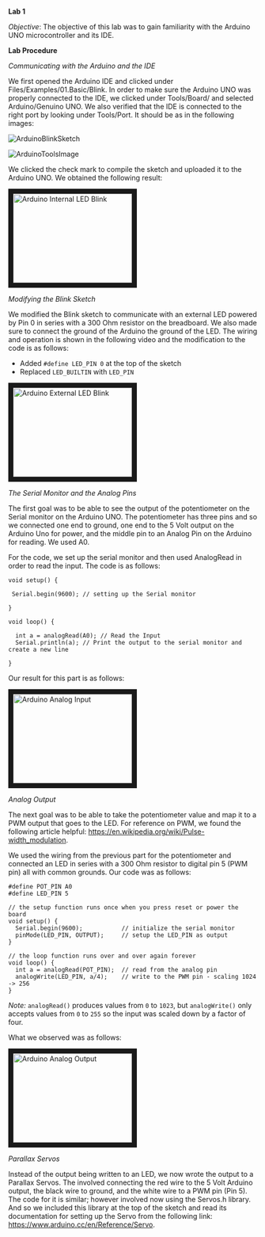 **Lab 1**

*Objective*: The objective of this lab was to gain familiarity with the Arduino UNO microcontroller and its IDE. 

**Lab Procedure**

*Communicating with the Arduino and the IDE*

We first opened the Arduino IDE and clicked under Files/Examples/01.Basic/Blink. In order to make sure the Arduino UNO was properly connected to the IDE, we clicked under Tools/Board/ and selected Arduino/Genuino UNO. We also verified that the IDE is connected to the right port by looking under Tools/Port. It should be as in the following images:

![ArduinoBlinkSketch](https://github.com/Blue9/ece3400/tree/gh-pages/Labs/Blink.png)

![ArduinoToolsImage](https://github.com/Blue9/ece3400/tree/gh-pages/Labs/Tools.png)

We clicked the check mark to compile the sketch and uploaded it to the Arduino UNO. We obtained the following result:

[//]: # (<iframe width="560" height="315" src="https://www.youtube.com/embed/GjLLtRx1XvA" frameborder="0" allow="autoplay; encrypted-media" allowfullscreen></iframe>)

<a href="http://www.youtube.com/watch?feature=player_embedded&v=GjLLtRx1XvA
" target="_blank"><img src="https://www.youtube.com/embed/GjLLtRx1XvA/0.jpg" 
alt="Arduino Internal LED Blink" width="240" height="180" border="10" /></a>

*Modifying the Blink Sketch*

We modified the Blink sketch to communicate with an external LED powered by Pin 0 in series with a 300 Ohm resistor on the breadboard. We also made sure to connect the ground of the Arduino the ground of the LED. The wiring and operation is shown in the following video and the modification to the code is as follows:

* Added `#define LED_PIN 0` at the top of the sketch
* Replaced `LED_BUILTIN` with `LED_PIN`

<a href="http://www.youtube.com/watch?feature=player_embedded&v=NNcXywDYe_s
" target="_blank"><img src="https://www.youtube.com/embed/NNcXywDYe_s/0.jpg" 
alt="Arduino External LED Blink" width="240" height="180" border="10" /></a>

[//]: # (<iframe width="560" height="315" src="https://www.youtube.com/embed/NNcXywDYe_s" frameborder="0" allow="autoplay; encrypted-media" allowfullscreen></iframe>)

*The Serial Monitor and the Analog Pins*

The first goal was to be able to see the output of the potentiometer on the Serial monitor on the Arduino UNO. The potentiometer has three pins and so we connected one end to ground, one end to the 5 Volt output on the Arduino Uno for power, and the middle pin to an Analog Pin on the Arduino for reading. We used A0. 

For the code, we set up the serial monitor and then used AnalogRead in order to read the input. The code is as follows:

```
void setup() {

 Serial.begin(9600); // setting up the Serial monitor

}

void loop() {

  int a = analogRead(A0); // Read the Input
  Serial.println(a); // Print the output to the serial monitor and create a new line

}

```

Our result for this part is as follows:

<a href="http://www.youtube.com/watch?feature=player_embedded&v=0JiTJ-EnS_w
" target="_blank"><img src="https://www.youtube.com/embed/0JiTJ-EnS_w/0.jpg" 
alt="Arduino Analog Input" width="240" height="180" border="10" /></a>


*Analog Output*

The next goal was to be able to take the potentiometer value and map it to a PWM output that goes to the LED. For reference on PWM, we found the following article helpful: https://en.wikipedia.org/wiki/Pulse-width_modulation.

We used the wiring from the previous part for the potentiometer and connected an LED in series with a 300 Ohm resistor to digital pin 5 (PWM pin) all with common grounds. 
Our code was as follows:

```
#define POT_PIN A0
#define LED_PIN 5

// the setup function runs once when you press reset or power the board
void setup() {  
  Serial.begin(9600);           // initialize the serial monitor
  pinMode(LED_PIN, OUTPUT);     // setup the LED_PIN as output
}

// the loop function runs over and over again forever
void loop() {
  int a = analogRead(POT_PIN);  // read from the analog pin
  analogWrite(LED_PIN, a/4);    // write to the PWM pin - scaling 1024 -> 256
}
```
*Note:* `analogRead()` produces values from `0` to `1023`, but `analogWrite()` only accepts values from `0` to `255` so the input was scaled down by a factor of four.

What we observed was as follows:


<a href="http://www.youtube.com/watch?feature=player_embedded&v=IoDwbJaUMtU
" target="_blank"><img src="https://www.youtube.com/embed/IoDwbJaUMtU/0.jpg" 
alt="Arduino Analog Output" width="240" height="180" border="10" /></a>

*Parallax Servos*

Instead of the output being written to an LED, we now wrote the output to a Parallax Servos. The involved connecting the red wire to the 5 Volt Arduino output, the black wire to ground, and the white wire to a PWM pin (Pin 5). The code for it is similar; however involved now using the Servos.h library. And so we included this library at the top of the sketch and read its documentation for setting up the Servo from the following link: https://www.arduino.cc/en/Reference/Servo. 





